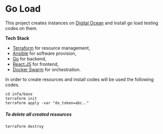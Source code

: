 # Go Load

This project creates instances on [Digital Ocean](https://digitalocean.com) and install go load testing codes on them.

**Tech Stack**
 * [Terraform](https://terraform.io) for resource management,
 * [Ansible](https://docs.ansible.com/ansible/latest/index.html) for software provision,
 * [Go](https://golang.org) for backend,
 * [React.JS](https://reactjs.org) for frontend,
 * [Docker Swarm](https://docs.docker.com/engine/swarm/) for orchestration.

In order to create resources and install codes will be used the following codes.

```shell
cd infa/base
terraform init
terraform apply -var "do_token=abc.."
```



##### To delete all created resources

```shell
terraform destroy
```
